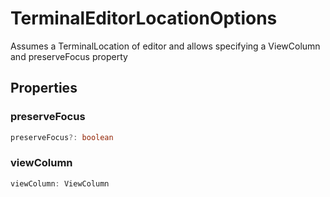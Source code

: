 # TerminalEditorLocationOptions

Assumes a TerminalLocation of editor and allows specifying a ViewColumn and preserveFocus property

## Properties

### preserveFocus

```typescript
preserveFocus?: boolean
```

### viewColumn

```typescript
viewColumn: ViewColumn
```

